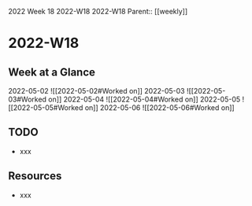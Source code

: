 2022 Week 18
2022-W18 2022-W18
Parent:: [[weekly]]

# 2022-W18

## Week at a Glance

2022-05-02
![[2022-05-02#Worked on]]
2022-05-03
![[2022-05-03#Worked on]]
2022-05-04
![[2022-05-04#Worked on]]
2022-05-05
![[2022-05-05#Worked on]]
2022-05-06
![[2022-05-06#Worked on]]

## TODO

- xxx

## Resources

- xxx


